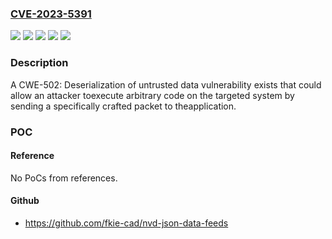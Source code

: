 ### [CVE-2023-5391](https://cve.mitre.org/cgi-bin/cvename.cgi?name=CVE-2023-5391)
![](https://img.shields.io/static/v1?label=Product&message=EcoStruxure%20Power%20Monitoring%20Expert&color=blue)
![](https://img.shields.io/static/v1?label=Product&message=EcoStruxure%20Power%20Operation%20(EPO)%20with%20Advanced%20Reports&color=blue)
![](https://img.shields.io/static/v1?label=Product&message=EcoStruxure%20Power%20SCADA%20Operation%20with%20Advanced%20Reports&color=blue)
![](https://img.shields.io/static/v1?label=Version&message=%3D%20All%20versions%20%E2%80%93%20prior%20to%20application%20of%20Hotfix-145271%20&color=brighgreen)
![](https://img.shields.io/static/v1?label=Vulnerability&message=CWE-502%20Deserialization%20of%20Untrusted%20Data&color=brighgreen)

### Description

A CWE-502: Deserialization of untrusted data vulnerability exists that could allow an attacker toexecute arbitrary code on the targeted system by sending a specifically crafted packet to theapplication.

### POC

#### Reference
No PoCs from references.

#### Github
- https://github.com/fkie-cad/nvd-json-data-feeds

